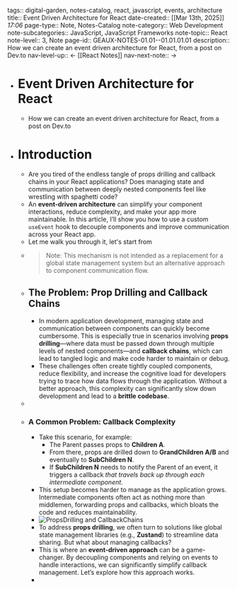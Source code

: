 tags:: digital-garden, notes-catalog, react, javascript, events, architecture
title:: Event Driven Architecture for React
date-created::   [[Mar 13th, 2025]] *17:06* 
page-type:: Note, Notes-Catalog
note-category:: Web Development
note-subcategories:: JavaScript, JavaScript Frameworks
note-topic:: React
note-level:: 3, Note 
page-id:: GEAUX-NOTES-01.01--01.01.01.01
description:: How we can create an event driven architecture for React, from a post on Dev.to
nav-level-up:: <- [[React Notes]] 
nav-next-note:: ->

- # Event Driven Architecture for React
	- How we can create an event driven architecture for React, from a post on Dev.to
- # Introduction
	- Are you tired of the endless tangle of props drilling and callback chains in your React applications? Does managing state and communication between deeply nested components feel like wrestling with spaghetti code?
	- An **event-driven architecture** can simplify your component interactions, reduce complexity, and make your app more maintainable. In this article, I’ll show you how to use a custom `useEvent` hook to decouple components and improve communication across your React app.
	- Let me walk you through it, let's start from
	- > Note: This mechanism is not intended as a replacement for a global state management system but an alternative approach to component communication flow.
	- ## The Problem: Prop Drilling and Callback Chains
		- In modern application development, managing state and communication between components can quickly become cumbersome. This is especially true in scenarios involving **props drilling**—where data must be passed down through multiple levels of nested components—and **callback chains**, which can lead to tangled logic and make code harder to maintain or debug.
		- These challenges often create tightly coupled components, reduce flexibility, and increase the cognitive load for developers trying to trace how data flows through the application. Without a better approach, this complexity can significantly slow down development and lead to a **brittle codebase**.
	-
	- ### A Common Problem: Callback Complexity
		- Take this scenario, for example:
			- The Parent passes props to **Children A**.
			- From there, props are drilled down to **GrandChildren A/B** and eventually to **SubChildren N**.
			- If **SubChildren N** needs to notify the Parent of an event, it triggers a callback _that travels back up through each intermediate component_.
		- This setup becomes harder to manage as the application grows. Intermediate components often act as nothing more than middlemen, forwarding props and callbacks, which bloats the code and reduces maintainability.
		- ![PropsDrilling and CallbackChains](https://media2.dev.to/dynamic/image/width=800%2Cheight=%2Cfit=scale-down%2Cgravity=auto%2Cformat=auto/https%3A%2F%2Fdev-to-uploads.s3.amazonaws.com%2Fuploads%2Farticles%2Fqv02a84oz8bnyecnuiyy.png)
		- To address **props drilling**, we often turn to solutions like global state management libraries (e.g., **Zustand**) to streamline data sharing. But what about managing callbacks?
		- This is where an **event-driven approach** can be a game-changer. By decoupling components and relying on events to handle interactions, we can significantly simplify callback management. Let’s explore how this approach works.
		-